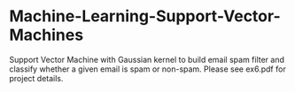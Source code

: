 # Machine-Learning-Support-Vector-Machines
Support Vector Machine with Gaussian kernel to build email spam filter and classify whether a given email is spam or non-spam.
Please see ex6.pdf for project details.
